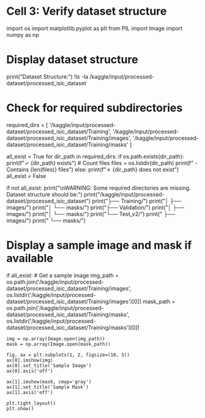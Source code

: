 # Cell 3: Verify dataset structure

import os
import matplotlib.pyplot as plt
from PIL import Image
import numpy as np

# Display dataset structure
print("Dataset Structure:")
!ls -la /kaggle/input/processed-dataset/processed_isic_dataset

# Check for required subdirectories
required_dirs = [
    '/kaggle/input/processed-dataset/processed_isic_dataset/Training', 
    '/kaggle/input/processed-dataset/processed_isic_dataset/Training/images', 
    '/kaggle/input/processed-dataset/processed_isic_dataset/Training/masks'
]

all_exist = True
for dir_path in required_dirs:
    if os.path.exists(dir_path):
        print(f"✓ {dir_path} exists")
        # Count files
        files = os.listdir(dir_path)
        print(f"  - Contains {len(files)} files")
    else:
        print(f"✗ {dir_path} does not exist")
        all_exist = False

if not all_exist:
    print("\nWARNING: Some required directories are missing. Dataset structure should be:")
    print("/kaggle/input/processed-dataset/processed_isic_dataset")
    print("├── Training/")
    print("│   ├── images/")
    print("│   └── masks/")
    print("├── Validation/")
    print("│   ├── images/")
    print("│   └── masks/")
    print("└── Test_v2/")
    print("    ├── images/")
    print("    └── masks/")

# Display a sample image and mask if available
if all_exist:
    # Get a sample image
    img_path = os.path.join('/kaggle/input/processed-dataset/processed_isic_dataset/Training/images', os.listdir('/kaggle/input/processed-dataset/processed_isic_dataset/Training/images')[0])
    mask_path = os.path.join('/kaggle/input/processed-dataset/processed_isic_dataset/Training/masks', os.listdir('/kaggle/input/processed-dataset/processed_isic_dataset/Training/masks')[0])
    
    img = np.array(Image.open(img_path))
    mask = np.array(Image.open(mask_path))
    
    fig, ax = plt.subplots(1, 2, figsize=(10, 5))
    ax[0].imshow(img)
    ax[0].set_title('Sample Image')
    ax[0].axis('off')
    
    ax[1].imshow(mask, cmap='gray')
    ax[1].set_title('Sample Mask')
    ax[1].axis('off')
    
    plt.tight_layout()
    plt.show() 